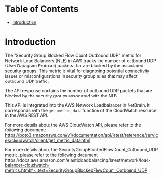 # Table of Contents
- [Introduction](#introduction)


# Introduction <a name="introduction"></a>
The "Security Group Blocked Flow Count Outbound UDP" metric for Network Load Balancers (NLB) in AWS tracks the number of outbound UDP (User Datagram Protocol) packets that are blocked by the associated security groups. This metric is vital for diagnosing potential connectivity issues or misconfigurations in security group rules that may affect outbound UDP traffic.



The API response contains the number of outbound UDP packets that are blocked by the security groups associated with the NLB.

This API is integrated into the AWS Network Loadbalancer in NetBrain. It corresponds with the `get_metric_data` function of the CloudWatch resource in the AWS REST API.



For more details about the AWS CloudWatch API, please refer to the following document: https://boto3.amazonaws.com/v1/documentation/api/latest/reference/services/cloudwatch/client/get_metric_data.html

For more details about the SecurityGroupBlockedFlowCount_Outbound_UDP metric, please refer to the following document: https://docs.aws.amazon.com/elasticloadbalancing/latest/network/load-balancer-cloudwatch-metrics.html#:~:text=SecurityGroupBlockedFlowCount_Outbound_UDP